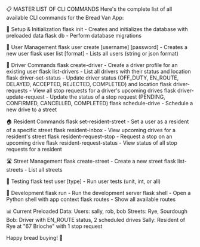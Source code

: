 📋 MASTER LIST OF CLI COMMANDS
Here's the complete list of all available CLI commands for the Bread Van App:

🔧 Setup & Initialization
flask init - Creates and initializes the database with preloaded data
flask db - Perform database migrations

👥 User Management
flask user create [username] [password] - Creates a new user
flask user list [format] - Lists all users (string or json format)

🚗 Driver Commands
flask create-driver - Create a driver profile for an existing user
flask list-drivers - List all drivers with their status and location
flask driver-set-status - Update driver status (OFF_DUTY, EN_ROUTE, DELAYED, ACCEPTED, REJECTED, COMPLETED) and location
flask driver-requests - View all stop requests for a driver's upcoming drives
flask driver-update-request - Update the status of a stop request (PENDING, CONFIRMED, CANCELLED, COMPLETED)
flask schedule-drive - Schedule a new drive to a street

🏠 Resident Commands
flask set-resident-street - Set a user as a resident of a specific street
flask resident-inbox - View upcoming drives for a resident's street
flask resident-request-stop - Request a stop on an upcoming drive
flask resident-request-status - View status of all stop requests for a resident

🛣️ Street Management
flask create-street - Create a new street
flask list-streets - List all streets

🧪 Testing
flask test user [type] - Run user tests (unit, int, or all)

🔧 Development
flask run - Run the development server
flask shell - Open a Python shell with app context
flask routes - Show all available routes

📊 Current Preloaded Data:
Users: sally, rob, bob
Streets: Rye, Sourdough
Bob: Driver with EN_ROUTE status, 2 scheduled drives
Sally: Resident of Rye at "67 Brioche" with 1 stop request

Happy bread buying! 🎉
